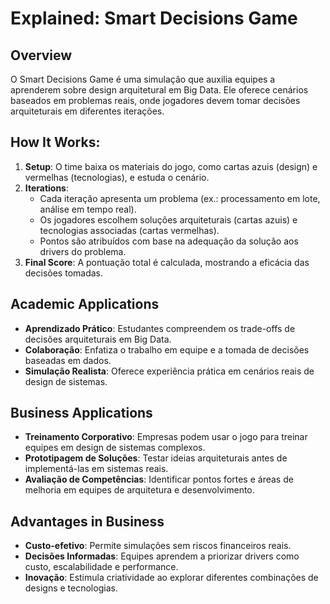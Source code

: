 # Explained: Smart Decisions Game

## Overview
O Smart Decisions Game é uma simulação que auxilia equipes a aprenderem sobre design arquitetural em Big Data. Ele oferece cenários baseados em problemas reais, onde jogadores devem tomar decisões arquiteturais em diferentes iterações.

## How It Works:
1. **Setup**: O time baixa os materiais do jogo, como cartas azuis (design) e vermelhas (tecnologias), e estuda o cenário.
2. **Iterations**:
   - Cada iteração apresenta um problema (ex.: processamento em lote, análise em tempo real).
   - Os jogadores escolhem soluções arquiteturais (cartas azuis) e tecnologias associadas (cartas vermelhas).
   - Pontos são atribuídos com base na adequação da solução aos drivers do problema.
3. **Final Score**: A pontuação total é calculada, mostrando a eficácia das decisões tomadas.

## Academic Applications
- **Aprendizado Prático**: Estudantes compreendem os trade-offs de decisões arquiteturais em Big Data.
- **Colaboração**: Enfatiza o trabalho em equipe e a tomada de decisões baseadas em dados.
- **Simulação Realista**: Oferece experiência prática em cenários reais de design de sistemas.

## Business Applications
- **Treinamento Corporativo**: Empresas podem usar o jogo para treinar equipes em design de sistemas complexos.
- **Prototipagem de Soluções**: Testar ideias arquiteturais antes de implementá-las em sistemas reais.
- **Avaliação de Competências**: Identificar pontos fortes e áreas de melhoria em equipes de arquitetura e desenvolvimento.

## Advantages in Business
- **Custo-efetivo**: Permite simulações sem riscos financeiros reais.
- **Decisões Informadas**: Equipes aprendem a priorizar drivers como custo, escalabilidade e performance.
- **Inovação**: Estimula criatividade ao explorar diferentes combinações de designs e tecnologias.

